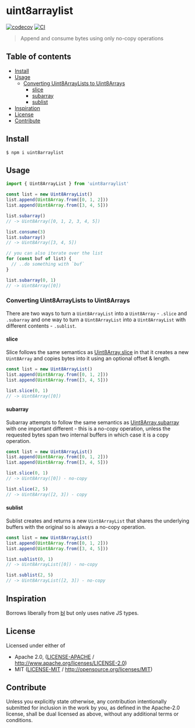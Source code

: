 # uint8arraylist <!-- omit in toc -->

[![codecov](https://img.shields.io/codecov/c/github/achingbrain/uint8arraylist.svg?style=flat-square)](https://codecov.io/gh/achingbrain/uint8arraylist)
[![CI](https://img.shields.io/github/workflow/status/achingbrain/uint8arraylist/test%20&%20maybe%20release/master?style=flat-square)](https://github.com/achingbrain/uint8arraylist/actions/workflows/js-test-and-release.yml)

> Append and consume bytes using only no-copy operations

## Table of contents <!-- omit in toc -->

- [Install](#install)
- [Usage](#usage)
  - [Converting Uint8ArrayLists to Uint8Arrays](#converting-uint8arraylists-to-uint8arrays)
    - [slice](#slice)
    - [subarray](#subarray)
    - [sublist](#sublist)
- [Inspiration](#inspiration)
- [License](#license)
- [Contribute](#contribute)

## Install

```console
$ npm i uint8arraylist
```

## Usage

```js
import { Uint8ArrayList } from 'uint8arraylist'

const list = new Uint8ArrayList()
list.append(Uint8Array.from([0, 1, 2]))
list.append(Uint8Array.from([3, 4, 5]))

list.subarray()
// -> Uint8Array([0, 1, 2, 3, 4, 5])

list.consume(3)
list.subarray()
// -> Uint8Array([3, 4, 5])

// you can also iterate over the list
for (const buf of list) {
  // ..do something with `buf`
}

list.subarray(0, 1)
// -> Uint8Array([0])
```

### Converting Uint8ArrayLists to Uint8Arrays

There are two ways to turn a `Uint8ArrayList` into a `Uint8Array` - `.slice` and `.subarray` and one way to turn a `Uint8ArrayList` into a `Uint8ArrayList` with different contents - `.sublist`.

#### slice

Slice follows the same semantics as [Uint8Array.slice](https://developer.mozilla.org/en-US/docs/Web/JavaScript/Reference/Global_Objects/TypedArray/slice) in that it creates a new `Uint8Array` and copies bytes into it using an optional offset & length.

```js
const list = new Uint8ArrayList()
list.append(Uint8Array.from([0, 1, 2]))
list.append(Uint8Array.from([3, 4, 5]))

list.slice(0, 1)
// -> Uint8Array([0])
```

#### subarray

Subarray attempts to follow the same semantics as [Uint8Array.subarray](https://developer.mozilla.org/en-US/docs/Web/JavaScript/Reference/Global_Objects/TypedArray/subarray) with one important different - this is a no-copy operation, unless the requested bytes span two internal buffers in which case it is a copy operation.

```js
const list = new Uint8ArrayList()
list.append(Uint8Array.from([0, 1, 2]))
list.append(Uint8Array.from([3, 4, 5]))

list.slice(0, 1)
// -> Uint8Array([0]) - no-copy

list.slice(2, 5)
// -> Uint8Array([2, 3]) - copy
```

#### sublist

Sublist creates and returns a new `Uint8ArrayList` that shares the underlying buffers with the original so is always a no-copy operation.

```js
const list = new Uint8ArrayList()
list.append(Uint8Array.from([0, 1, 2]))
list.append(Uint8Array.from([3, 4, 5]))

list.sublist(0, 1)
// -> Uint8ArrayList([0]) - no-copy

list.sublist(2, 5)
// -> Uint8ArrayList([2, 3]) - no-copy
```

## Inspiration

Borrows liberally from [bl](https://www.npmjs.com/package/bl) but only uses native JS types.

## License

Licensed under either of

- Apache 2.0, ([LICENSE-APACHE](LICENSE-APACHE) / <http://www.apache.org/licenses/LICENSE-2.0>)
- MIT ([LICENSE-MIT](LICENSE-MIT) / <http://opensource.org/licenses/MIT>)

## Contribute

Unless you explicitly state otherwise, any contribution intentionally submitted for inclusion in the work by you, as defined in the Apache-2.0 license, shall be dual licensed as above, without any additional terms or conditions.
